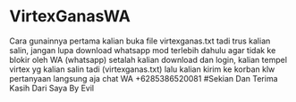 # VirtexGanasWA
Cara gunainnya
pertama kalian buka file virtexganas.txt tadi
trus kalian salin,
jangan lupa download whatsapp mod terlebih dahulu
agar tidak ke blokir oleh WA (whatsapp)
setalah kalian download dan login,
kalian tempel virtex yg kalian salin tadi (virtexganas.txt)
lalu kalian kirim ke korban
klw pertanyaan langsung aja chat WA +6285386520081
#Sekian Dan Terima Kasih Dari Saya By Evil
